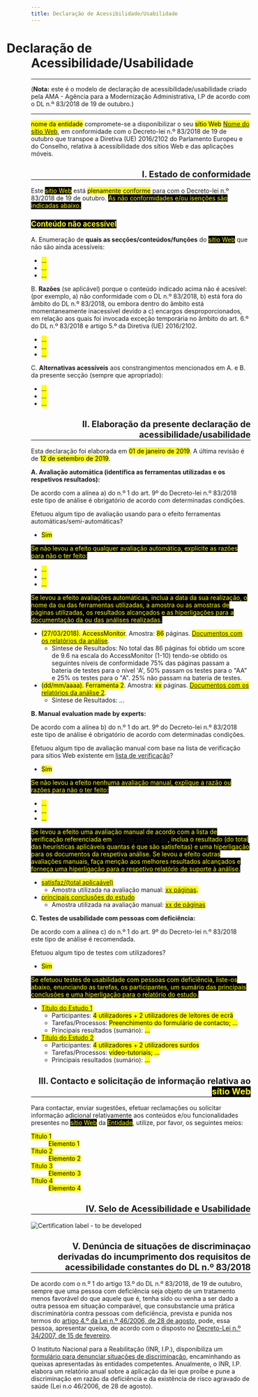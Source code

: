 ```yaml
---
title: Declaração de Acessibilidade/Usabilidade
---
```

<style type="text/css">
  h1 {text-indent:-2em;}
  h2 {text-align:right; font-size:140%; border-bottom:1px solid #000; padding-bottom:0}
  h3 {font-size:120%;}
  .conditional-text {background-color:black; color:yellow}
</style>

# Declaração de Acessibilidade/Usabilidade 

***
 
(<strong>Nota:</strong> este é o modelo de declaração de acessibilidade/usabilidade criado pela AMA - Agência para a Modernização Administrativa, I.P de acordo com o DL n.º 83/2018 de 19 de outubro.)

***

<mark><span id="statement-owner">nome da entidade</span></mark> compromete-se a disponibilizar o seu <mark><span id="statement-webapp" title="seleciona a) sítio Web, ou b) aplicação móvel">sítio Web</span></mark> <mark><a href="http://" id="webapp-url"><span id="webapp-name" title="http://">Nome do sítio Web</span></a></mark>, em conformidade com o Decreto-lei n.º 83/2018 de 19 de outubro que transpoe a Diretiva (UE) 2016/2102 do Parlamento Europeu e do Conselho, relativa à acessibilidade dos sítios Web e das aplicações móveis.
 
## I. Estado de conformidade



Este <span title=" colocar a) sítio Web, ou b) aplicação móvel" class="conditional-text">sítio Web</span> está <mark><span id="status-compliance" title="selecionar a) plenamente conforme, b) parcialmente conforme, c) não conforme">plenamente conforme</span></mark> para com o Decreto-lei n.º 83/2018 de 19 de outubro. <span class="conditional-text" title="(esta frase só aparecerá se selecionar b) ou c)">As não conformidades e/ou isenções são indicadas abaixo.

### <span title="esta subseção aparece apenas quando se seleciona b) ou c) e quando é necessário disponibilizar uma lista de não conformidades" class="conditional-text">Conteúdo não acessível</span>
 
A. Enumeração de <strong>quais as secções/conteúdos/funções</strong> do <span title="colocar a) sítio Web, ou b) aplicação móvel" class="conditional-text">sítio Web</span> que não são ainda acessíveis:
 
<ul>
  <li><mark><span id="no-compliant-which-1">...</span></mark></li>
  <li><mark><span id="no-compliant-which-2">...</span></mark></li>
  <li><mark><span id="no-compliant-which-n">...</span></mark></li>
</ul>
 
B. <strong>Razões</strong> (se aplicável) porque o conteúdo indicado acima não é acesível: (por exemplo, a) não conformidade com o DL n.º 83/2018, b) está fora do âmbito do DL n.º 83/2018, ou embora dentro do âmbito está momentaneamente inacessível devido a c) encargos desproporcionados, em relação aos quais foi invocada exceção temporária no âmbito do art. 6.º do DL n.º 83/2018 e artigo 5.º da Diretiva (UE) 2016/2102.

<ul>
  <li><mark><span id="no-compliant-why-1">...</span></mark></li>
  <li><mark><span id="no-compliant-why-2">...</span></mark></li>
  <li><mark><span id="no-compliant-why-n">...</span></mark></li>
</ul>
 
C. <strong>Alternativas acessíveis</strong> aos constrangimentos mencionados em A. e B. da presente secção (sempre que apropriado):
 
<ul>
  <li><mark><span id="no-compliant-alt-1">...</span></mark></li>
  <li><mark><span id="no-compliant-alt-2">...</span></mark></li>
  <li><mark><span id="no-compliant-alt-n">...</span></mark></li>
</ul>
 
## II. Elaboração da presente declaração de acessibilidade/usabilidade

Esta declaração foi elaborada em <mark><span id="statement-date-created">01 de janeiro de 2019</span></mark>. <span title="(aparece se statement-date-review não for zero">A última revisão é de <mark><span id="statement-date-review">12 de setembro de 2019</span></mark></span>.
 
**A. Avaliação automática (identifica as ferramentas utilizadas e os respetivos resultados):** 
 
De acordo com a alínea a) do n.º 1 do art. 9º do Decreto-lei n.º 83/2018 este tipo de análise é obrigatório de acordo com determinadas condições. 
 
Efetuou algum tipo de avaliação usando para o efeito ferramentas automáticas/semi-automáticas?

 - <mark><span id="automatic-evaluation" title="selecionar a) Sim, b) Não">Sim</span></mark>
 
<span class="conditional-text" title="Se não">Se não levou a efeito qualquer avaliação automática, explicite as razões para não o ter feito:</span>
 
<ul>
  <li><mark><span id="ae-no-reason1">...</span></mark></li>
  <li><mark><span id="ae-no-reason2">...</span></mark></li>
  <li><mark><span id="ae-no-reasonn">...</span></mark></li>
</ul>
 
<span title="se Sim" class="conditional-text">Se levou a efeito avaliações automáticas, inclua a data da sua realização, o nome da ou das ferramentas utilizadas, a amostra ou as amostras de páginas utilizadas, os resultados alcançados e as hiperligações para a documentação da ou das análises realizadas.</span>

<ul>
  <li><mark>(<span title="data" id="aen1_date">27/03/2018</span>).</mark> <mark><span title="Tool" id="aen1_tool">AccessMonitor</span></mark>. Amostra: <mark><span title="sample" id="aen1_sample">86</span></mark> páginas. <mark><a href="http://..." id="aen1_more_uri"><span title="More data" id="aen1_more">Documentos com os relatórios da análise</span></a></mark>.
    <ul><li>Síntese de Resultados: <span id="aen1_findings">No total das 86 páginas foi obtido um score de 9.6 na escala do AccessMonitor (1-10) tendo-se obtido os seguintes níveis de conformidade 75% das páginas passam a bateria de testes para o nível 'A', 50% passam os testes para o "AA" e 25% os testes para o "A". 25% não passam na bateria de testes.</span></li>
    </ul></li>
  <li><mark>(<span title="data" id="aen2_date">dd/mm/aaaa</span>).</mark> <mark><span title="Tool" id="aen2_tool">Ferramenta 2</span></mark>. Amostra: <mark><span title="sample" id="aen2_sample">xx</span></mark> páginas. <mark><a href="http://..." id="aen2_more_uri"><span title="More data" id="aen2_more">Documentos com os relatórios da análise 2</span></a></mark>.
    <ul><li>Síntese de Resultados: <span id="aen2_findings">...</span></li>
    </ul></li>
</ul>
</li>
</ul>
 
**B. Manual evaluation made by experts:**
 
De acordo com a alínea b) do n.º 1 do art. 9º do Decreto-lei n.º 83/2018 este tipo de análise é obrigatório de acordo com determinadas condições.

Efetuou algum tipo de avaliação manual com base na lista de verificação para sítios Web existente em [lista de verificação](http://)?

- <mark><span id="manual-evaluation" title="selecione a) Sim, b) Não">Sim</span></mark>
 
<span class="conditional-text" title="Se não">Se não levou a efeito nenhuma avaliação manual, explique a razão ou razões para não o ter feito:</span>
 
<ul>
  <li><mark><span id="me-no-reason1">...</span></mark></li>
  <li><mark><span id="me-no-reason2">...</span></mark></li>
  <li><mark><span id="me-no-reasonn">...</span></mark></li>
</ul>
 
<span title="se Sim" class="conditional-text">Se levou a efeito uma avaliação manual de acordo com a lista de verificação referenciada em [lista de verificação](http://), inclua o resultado (do total das heurísticas aplicáveis quantas é que são satisfeitas) e uma hiperligação para os documentos da respetiva análise. Se levou a efeito outras avaliações manuais, faça menção aos melhores resultados alcançados e forneça uma hiperligação para o respetivo relatório de suporte à análise.</span>
 
<ul>
  <li><mark><a href="https://" id="me01-pass-uri"><span id="me01-pass">satisfaz/(total aplicaável)</span></a></mark>
   <ul>
    <li>Amostra utilizada na avaliação manual: <mark><a href="http://" id="me01-sample-uri"><span id="me01-sample">xx</span> páginas</a>.</mark></li>
  </ul></li>
  <li><mark><a href="https://" id="me02-pass-uri"><span id="me02-pass">principais conclusões do estudo</span></a></mark>
<ul>
    <li>Amostra utilizada na avaliação manual: <mark><a href="http://" id="me02-sample-uri"><span id="me02-sample">xx</span> de páginas</a></mark></li>
  </ul></li>
</ul>
  
**C. Testes de usabilidade com pessoas com deficiência:**

De acordo com a alínea c) do n.º 1 do art. 9º do Decreto-lei n.º 83/2018 este tipo de análise é recomendada.

Efetuou algum tipo de testes com utilizadores?

- <mark><span id="usability-evaluation" title="selecione a) Sim, b) Não">Sim</span></mark>
 
<span title="Se Sim" class="conditional-text">Se efetuou testes de usabilidade com pessoas com deficiência, liste-os abaixo, enunciando as tarefas, os participantes, um sumário das principais conclusões e uma hiperligação para o relatório do estudo.</span>
 
<ul>
  <li><mark><a href="/report-link" title="hiperligação para o relatório do estudo" id="tu01-uri"><span id="tu01-reporttitle">Título do Estudo 1</span></a></mark>
    <ul>
      <li>Participantes: <mark><span id="tu01-participants">4 utilizadores + 2 utilizadores de leitores de ecrã</span></mark></li>
      <li>Tarefas/Processos: <mark><span id="tu01-tasks">Preenchimento do formulário de contacto; ...</span></mark></li>
      <li>Principais resultados (sumário): <mark><span id="tu01-summary">...</span></mark></li>
    </ul></li>
    <li><mark><a href="/report-link" title="hiperligação para o relatório do estudo" id="tu02-uri"><span id="tu02-reporttitle">Título do Estudo 2</span></a></mark>
    <ul>
      <li>Participantes: <mark><span id="tu02-participants">4 utilizadores + 2 utilizadores surdos</span></mark></li>
      <li>Tarefas/Processos: <mark><span id="tu02-tasks">vídeo-tutoriais; ...</span></mark></li>
      <li>Principais resultados (sumário): <mark><span id="tu02-summary">...</span></mark></li>
    </ul></li>
  </ul>  
 
## III. Contacto e solicitação de informação relativa ao <span title=" colocar a) sítio Web, ou b) aplicação móvel" class="conditional-text">sítio Web</span>
 
Para contactar, enviar sugestões, efetuar reclamações ou solicitar informação adicional relativamente aos conteúdos e/ou funcionalidades presentes no <mark><span title=" colocar a) sítio web, ou b) aplicação móvel" class="conditional-text">sítio Web</span></mark> da <mark><span class="conditional-text">Entidade</span></mark>, utilize, por favor, os seguintes meios:
 
<dl id="contact-info">
  <dt><mark>Título 1</mark></dt>
  <dd><mark>Elemento 1</mark></dd>
  <dt><mark>Título 2</mark></dt>
  <dd><mark>Elemento 2</mark></dd>
  <dt><mark>Título 3</mark></dt>
  <dd><mark>Elemento 3</mark></dd>
  <dt><mark>Título 4</mark></dt>
  <dd><mark>Elemento 4</mark></dd>
</dl>
 
## IV. Selo de Acessibilidade e Usabilidade
 
![Certification label - to be developed](http://www.acessibilidade.gov.pt/image/acess.gif) 

 
## V. Denúncia de situações de discriminaçao derivadas do incumprimento dos requisitos de acessibilidade constantes do DL n.º 83/2018
 
De acordo com o n.º 1 do artigo 13.º do DL n.º 83/2018, de 19 de outubro, sempre que uma pessoa com deficiência seja objeto de um tratamento menos favorável do que aquele que é, tenha sido ou venha a ser dado a outra pessoa em situação comparável, que consubstancie uma prática discriminatória contra pessoas com deficiência, prevista e punida nos termos do [artigo 4.º da Lei n.º 46/2006, de 28 de agosto,](http://data.dre.pt/eli/lei/46/2006/08/28/p/dre/pt/html) pode, essa pessoa, apresentar queixa, de acordo com o disposto no [Decreto-Lei n.º 34/2007, de 15 de fevereiro](https://data.dre.pt/eli/dec-lei/34/2007/02/15/p/dre/pt/html).
 
O Instituto Nacional para a Reabilitação (INR, I.P.), disponibiliza um [formulário para denunciar situações de discriminação](http://www.inr.pt/uploads/Formulario_queixa.rtf.rtf), encaminhando as queixas apresentadas às entidades competentes. Anualmente, o INR, I.P. elabora um relatório anual sobre a aplicação da lei que proíbe e pune a discriminação em razão da deficiência e da existência de risco agravado de saúde (Lei n.o 46/2006, de 28 de agosto). 
